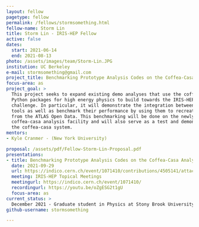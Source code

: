 ```yaml
---
layout: fellow
pagetype: fellow
permalink: /fellows/stormsomething.html
fellow-name: Storm Lin
title: Storm Lin - IRIS-HEP Fellow
active: false
dates:
  start: 2021-06-14
  end: 2021-08-13
photo: /assets/images/team/Storm-Lin.JPG
institution: UC Berkeley
e-mail: stormsomething@gmail.com
project_title: Benchmarking Prototype Analysis Codes on the Coffea-Casa Analysis Facility
focus-area: as
project_goal: >
  This project seeks to expand existing demo analyses that use the coffea and cabinetry
  Python packages for high energy physics to build towards the IRIS-HEP analysis grand
  challenge. In particular, it will demonstrate the integration between these two
  tools as well as benchmark their performance by using them to recreate an analysis
  from the ATLAS Open Data. This benchmarking will be done on the newly-developed
  coffea-casa analysis facility and will also serve as a test and demonstration of
  the coffea-casa system.
mentors:
- Kyle Cranmer - (New York University)

proposal: /assets/pdf/Fellow-Storm-Lin-Proposal.pdf
presentations:
- title: Benchmarking Prototype Analysis Codes on the Coffea-Casa Analysis Facility
  date: 2021-09-29
  url: https://indico.cern.ch/event/1071410/contributions/4505141/attachments/2317618/3945628/Storm_Lin_prototype_analysis_systems.pdf
  meeting: IRIS-HEP Topical Meetings
  meetingurl: https://indico.cern.ch/event/1071410/
  recordingurl: https://youtu.be/oZgESG2t1gU
  focus-area: as
current_status: >
  December 2021 - Graduate student in Physics at Stony Brook University
github-username: stormsomething

---
```

